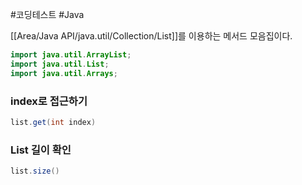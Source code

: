 #코딩테스트  #Java 

[[Area/Java API/java.util/Collection/List]]를 이용하는 메서드 모음집이다.

```java
import java.util.ArrayList;  
import java.util.List;  
import java.util.Arrays;
```

### index로 접근하기
```java
list.get(int index)
```

### List 길이 확인
```java
list.size()
```